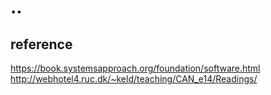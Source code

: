 # ..

## reference

https://book.systemsapproach.org/foundation/software.html
http://webhotel4.ruc.dk/~keld/teaching/CAN_e14/Readings/